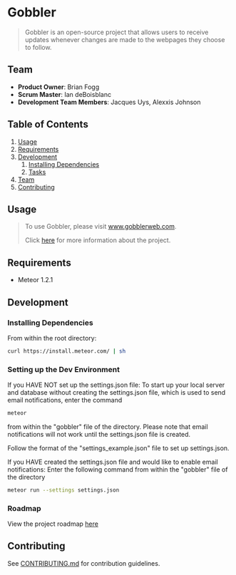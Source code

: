 # Gobbler

> Gobbler is an open-source project that allows users to receive updates whenever changes are made to the webpages they choose to follow.

## Team

  - __Product Owner__: Brian Fogg
  - __Scrum Master__: Ian deBoisblanc
  - __Development Team Members__: Jacques Uys, Alexxis Johnson

## Table of Contents

1. [Usage](#Usage)
1. [Requirements](#requirements)
1. [Development](#development)
    1. [Installing Dependencies](#installing-dependencies)
    1. [Tasks](#tasks)
1. [Team](#team)
1. [Contributing](#contributing)

## Usage

> To use Gobbler, please visit www.gobblerweb.com.
>
> Click [here](https://github.com/UnfetteredCheddar/UnfetteredCheddar/blob/master/PRESS-RELEASE.md) for more information about the project.

## Requirements

- Meteor 1.2.1

## Development

### Installing Dependencies

From within the root directory:

```sh
curl https://install.meteor.com/ | sh
```

### Setting up the Dev Environment
If you HAVE NOT set up the settings.json file:
To start up your local server and database without creating the settings.json file, which is used to send email notifications, enter the command 
```sh
meteor
```
from within the "gobbler" file of the directory. Please note that email notifications will not work until the settings.json file is created.

Follow the format of the "settings_example.json" file to set up settings.json.

If you HAVE created the settings.json file and would like to enable email notifications:
Enter the following command from within the "gobbler" file of the directory
```sh
meteor run --settings settings.json
```

### Roadmap

View the project roadmap [here](https://waffle.io/UnfetteredCheddar/UnfetteredCheddar)


## Contributing

See [CONTRIBUTING.md](CONTRIBUTING.md) for contribution guidelines.
